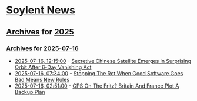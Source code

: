 # [Soylent News](../../../README.md)

## [Archives](../../index.md) for [2025](../index.md)

### [Archives](../../index.md) for [2025-07-16](index.md)

* [2025-07-16, 12:15:00](https://soylentnews.org/article.pl?sid=25/07/15/0229246&from=rss) - [Secretive Chinese Satellite Emerges in Surprising Orbit After 6-Day Vanishing Act](https://soylentnews.org/article.pl?sid=25/07/15/0229246&from=rss)
* [2025-07-16, 07:34:00](https://soylentnews.org/article.pl?sid=25/07/14/1828216&from=rss) - [Stopping The Rot When Good Software Goes Bad Means New Rules](https://soylentnews.org/article.pl?sid=25/07/14/1828216&from=rss)
* [2025-07-16, 02:51:00](https://soylentnews.org/article.pl?sid=25/07/14/1819237&from=rss) - [GPS On The Fritz? Britain And France Plot A Backup Plan](https://soylentnews.org/article.pl?sid=25/07/14/1819237&from=rss)
